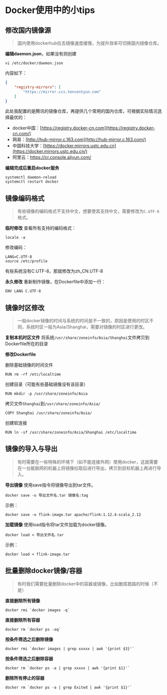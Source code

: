 # Docker使用中的小tips

## 修改国内镜像源

> 国内使用dockerhub拉去镜像速度缓慢，为提升效率可切换国内镜像仓库。

**编辑daemon.json**，如果没有则创建

```shell
vi /etc/docker/daemon.json
```

内容如下：

```json
{
    "registry-mirrors": [
        "https://mirror.ccs.tencentyun.com"
    ]
}
```

此处我配置的是腾讯的镜像仓库，再提供几个常用的国内仓库，可根据实际情况选择最优的：

- docker中国：[https://registry.docker-cn.com](https://registry.docker-cn.com/)
- 网易：[http://hub-mirror.c.163.com](http://hub-mirror.c.163.com/)
- 中国科技大学：[https://docker.mirrors.ustc.edu.cn](https://docker.mirrors.ustc.edu.cn/)
- 阿里云：https://cr.console.aliyun.com/

**编辑完成后重启docker服务**

```shell
systemctl daemon-reload
systemctl restart docker
```

## 镜像编码格式

> 有些镜像的编码格式不支持中文，想要使其支持中文，需要修改为`C.UTF-8`格式。

**临时修改**
查看所有支持的编码格式：

```shell
locale -a
```

修改编码：

```shell
LANG=C.UTF-8
source /etc/profile
```

有些系统没有C.UTF-8，那就修改为zh_CN.UTF-8

**永久修改**
重新制作镜像，在Dockerfile中添加一行：

```language
ENV LANG C.UTF-8
```

## 镜像时区修改

> 一般docker镜像的时间与系统的时间是不一致的，原因是使用的时区不同，系统时区一般为Asia/Shanghai，需要对镜像的时区进行更改。

**复制本机时区文件**
将系统`/usr/share/zoneinfo/Asia/Shanghai`文件拷贝到Dockerfile所在的目录

**修改Dockerfile**

删除基础镜像的时间文件

```language
RUN rm -rf /etc/localtime
```

创建目录（可能有些基础镜像没有该目录）

```language
RUN mkdir -p /usr/share/zoneinfo/Asia
```

拷贝文件`Shanghai`到`/usr/share/zoneinfo/Asia/`

```language
COPY Shanghai /usr/share/zoneinfo/Asia/
```

创建软连接

```language
RUN ln -sf /usr/share/zoneinfo/Asia/Shanghai /etc/localtime
```

## 镜像的导入与导出

> 有时需要在一些特殊的环境下（如不能连接外网）使用docker，这就需要在一台能联网的机器上将镜像拉取后进行导出，拷贝到目标机器上再进行导入。

**导出镜像**
使用save指令将镜像导出到tar文件。

```shell
docker save -o 导出文件名.tar 镜像名:tag
```

示例：

```shell
docker save -o flink-image.tar apache/flink:1.12.4-scala_2.12
```

**加载镜像**
使用load指令将tar文件加载为docker镜像。

```shell
docker load < 导出文件名.tar
```

示例：

```shell
docker load < flink-image.tar
```

## 批量删除docker镜像/容器

> 有时我们需要批量删除docker中的容器或镜像，比如删库跑路的时候（不是）

**直接删除所有镜像**

```shell
docker rmi `docker images -q`
```

**直接删除所有容器**

```shell
docker rm `docker ps -aq`
```

**按条件筛选之后删除镜像**

```shell
docker rmi `docker images | grep xxxxx | awk '{print $3}'`
```

**按条件筛选之后删除容器**

```shell
docker rm `docker ps -a | grep xxxxx | awk '{print $1}'`
```

**删除所有停止的容器**

```shell
docker rm `docker ps -a | grep Exited | awk '{print $1}'`
```